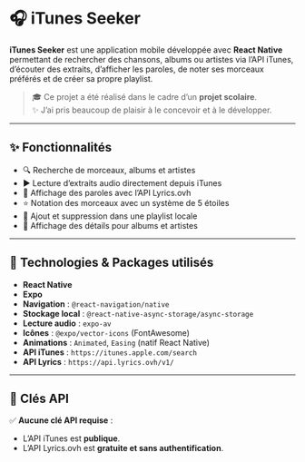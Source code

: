 # 🎧 iTunes Seeker

**iTunes Seeker** est une application mobile développée avec **React Native** permettant de rechercher des chansons, albums ou artistes via l’API iTunes, d’écouter des extraits, d’afficher les paroles, de noter ses morceaux préférés et de créer sa propre playlist.

> 🎓 Ce projet a été réalisé dans le cadre d’un **projet scolaire**.  
> ✨ J’ai pris beaucoup de plaisir à le concevoir et à le développer.

---

## ✨ Fonctionnalités

* 🔍 Recherche de morceaux, albums et artistes
* ▶️ Lecture d’extraits audio directement depuis iTunes
* 🎤 Affichage des paroles avec l’API Lyrics.ovh
* ⭐ Notation des morceaux avec un système de 5 étoiles
* 💾 Ajout et suppression dans une playlist locale
* 📂 Affichage des détails pour albums et artistes

---

## 🧰 Technologies & Packages utilisés

* **React Native**
* **Expo**
* **Navigation** : `@react-navigation/native`
* **Stockage local** : `@react-native-async-storage/async-storage`
* **Lecture audio** : `expo-av`
* **Icônes** : `@expo/vector-icons` (FontAwesome)
* **Animations** : `Animated`, `Easing` (natif React Native)
* **API iTunes** : `https://itunes.apple.com/search`
* **API Lyrics** : `https://api.lyrics.ovh/v1/`

---

## 🔑 Clés API

✅ **Aucune clé API requise** :

* L’API iTunes est **publique**.
* L’API Lyrics.ovh est **gratuite et sans authentification**.


